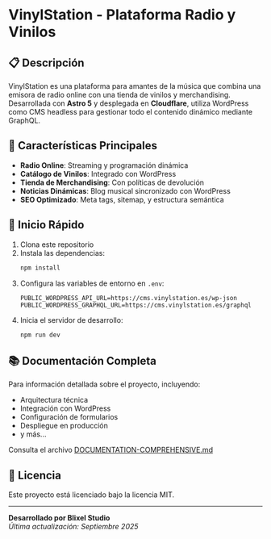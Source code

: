 # VinylStation - Plataforma Radio y Vinilos

## 📋 Descripción

VinylStation es una plataforma para amantes de la música que combina una emisora de radio online con una tienda de vinilos y merchandising. Desarrollada con **Astro 5** y desplegada en **Cloudflare**, utiliza WordPress como CMS headless para gestionar todo el contenido dinámico mediante GraphQL.

## 🚀 Características Principales

- **Radio Online**: Streaming y programación dinámica
- **Catálogo de Vinilos**: Integrado con WordPress
- **Tienda de Merchandising**: Con políticas de devolución
- **Noticias Dinámicas**: Blog musical sincronizado con WordPress
- **SEO Optimizado**: Meta tags, sitemap, y estructura semántica

## 🔧 Inicio Rápido

1. Clona este repositorio
2. Instala las dependencias:
   ```bash
   npm install
   ```
3. Configura las variables de entorno en `.env`:
   ```
   PUBLIC_WORDPRESS_API_URL=https://cms.vinylstation.es/wp-json
   PUBLIC_WORDPRESS_GRAPHQL_URL=https://cms.vinylstation.es/graphql
   ```
4. Inicia el servidor de desarrollo:
   ```bash
   npm run dev
   ```

## 📚 Documentación Completa

Para información detallada sobre el proyecto, incluyendo:
- Arquitectura técnica
- Integración con WordPress
- Configuración de formularios
- Despliegue en producción
- y más...

Consulta el archivo [DOCUMENTATION-COMPREHENSIVE.md](./DOCUMENTATION-COMPREHENSIVE.md)

## 📄 Licencia

Este proyecto está licenciado bajo la licencia MIT.

---

**Desarrollado por Blixel Studio**  
*Última actualización: Septiembre 2025*
